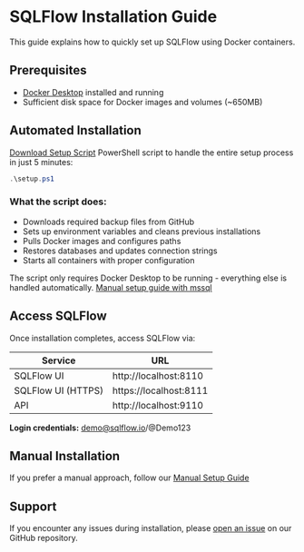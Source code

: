 # SQLFlow Installation Guide

This guide explains how to quickly set up SQLFlow using Docker containers.

## Prerequisites

- [Docker Desktop](https://github.com/TahirRiaz/SQLFlow/blob/master/Sandbox/install-docker.md) installed and running
- Sufficient disk space for Docker images and volumes (~650MB)

## Automated Installation
[Download Setup Script](https://github.com/TahirRiaz/SQLFlow/blob/master/Sandbox/setup.ps1) 
PowerShell script to handle the entire setup process in just 5 minutes:

```powershell
.\setup.ps1
```

### What the script does:
- Downloads required backup files from GitHub
- Sets up environment variables and cleans previous installations
- Pulls Docker images and configures paths
- Restores databases and updates connection strings
- Starts all containers with proper configuration

The script only requires Docker Desktop to be running - everything else is handled automatically.
[Manual setup guide with mssql](https://github.com/TahirRiaz/SQLFlow/blob/master/Sandbox/setup-guide.md)

## Access SQLFlow

Once installation completes, access SQLFlow via:

| Service | URL |
|---------|-----|
| SQLFlow UI | http://localhost:8110 |
| SQLFlow UI (HTTPS) | https://localhost:8111 |
| API | http://localhost:9110 |

**Login credentials:** demo@sqlflow.io/@Demo123

## Manual Installation

If you prefer a manual approach, follow our [Manual Setup Guide](https://github.com/TahirRiaz/SQLFlow/blob/master/Sandbox/ManualSetup.md)

## Support

If you encounter any issues during installation, please [open an issue](https://github.com/TahirRiaz/SQLFlow/issues) on our GitHub repository.